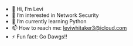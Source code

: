 - 👋 Hi, I’m Levi 
- 👀 I’m interested in Network Security
- 🌱 I’m currently learning Python
- 📫 How to reach me: leviwhitaker3@icloud.com
- ⚡ Fun fact: Go Dawgs!!

